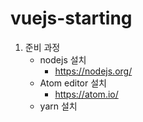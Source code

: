 # vuejs-starting

1. 준비 과정
	* nodejs 설치
		- <https://nodejs.org/>
	* Atom editor 설치
		- <https://atom.io/>
	* yarn 설치
```` npm -g install yarn
